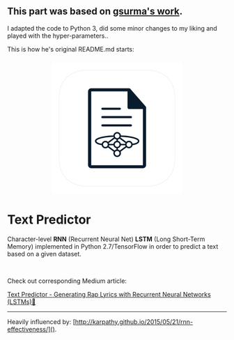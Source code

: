 ## This part was based on [gsurma's work](https://github.com/gsurma/text_predictor).
I adapted the code to Python 3, did some minor changes to my liking and played with the hyper-parameters..

This is how he's original README.md starts:

<h3 align="center">
  <img src="assets/text_predictor_icon_web.png" width="300">
</h3>

# Text Predictor
Character-level **RNN** (Recurrent Neural Net) **LSTM** (Long Short-Term Memory) implemented in Python 2.7/TensorFlow in order to predict a text based on a given dataset. 

<br>

Check out corresponding Medium article:

[Text Predictor - Generating Rap Lyrics with Recurrent Neural Networks (LSTMs)📄](https://towardsdatascience.com/text-predictor-generating-rap-lyrics-with-recurrent-neural-networks-lstms-c3a1acbbda79)

---

Heavily influenced by: [http://karpathy.github.io/2015/05/21/rnn-effectiveness/]().


